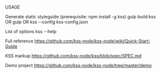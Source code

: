 USAGE

Generate static styleguide
(prerequisite: npm install -g kss)
gulp build:kss OR gulp OR kss --config kss-config.json

List of options
kss --help

Full reference
https://github.com/kss-node/kss-node/wiki/Quick-Start-Guide

KSS markup
https://github.com/kss-node/kss/blob/spec/SPEC.md

Demo project
https://github.com/kss-node/kss-node/tree/master/demo
